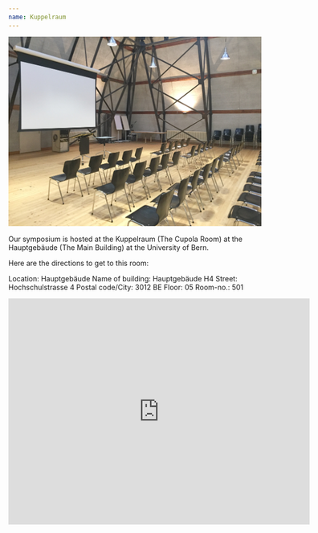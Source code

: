 ```yaml
---
name: Kuppelraum
---
```


![Kuppelraum](assets/images/kuppelraum.jpg)

Our symposium is hosted at the Kuppelraum (The Cupola Room) at the Hauptgebäude (The Main Building) at the University of Bern.

Here are the directions to get to this room:


Location: Hauptgebäude
Name of building: Hauptgebäude H4
Street: Hochschulstrasse 4
Postal code/City: 3012 BE
Floor: 05
Room-no.: 501

<iframe src="https://www.google.com/maps/embed?pb=!1m18!1m12!1m3!1d2723.5760193970896!2d7.435997716031044!3d46.95037147914669!2m3!1f0!2f0!3f0!3m2!1i1024!2i768!4f13.1!3m3!1m2!1s0x478e39be8bf3c675%3A0x60f438ce98696fd!2sHauptgeb%C3%A4ude%2C%20Hochschulstrasse%204%2C%203012%20Bern!5e0!3m2!1sen!2sch!4v1666190283318!5m2!1sen!2sch" width="600" height="450" style="border:0;" allowfullscreen="" loading="lazy" referrerpolicy="no-referrer-when-downgrade"></iframe>
